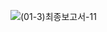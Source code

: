 
![(01-3)최종보고서-11](https://user-images.githubusercontent.com/71260043/201361720-6eced3b7-2468-4023-97ca-8467e51b3647.png)

 
